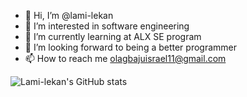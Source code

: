 - 👋 Hi, I’m @lami-lekan
- 👀 I’m interested in software engineering
- 🌱 I’m currently learning at ALX SE program
- 💞️ I’m looking forward to being a better programmer
- 📫 How to reach me olagbajuisrael11@gmail.com

<!---
lami-lekan/lami-lekan is a ✨ special ✨ repository because its `README.md` (this file) appears on your GitHub profile.
You can click the Preview link to take a look at your changes.
--->
![Lami-lekan's GitHub stats](https://github-readme-stats.vercel.app/api?username=lami-lekan&hide=contribs,prs)
